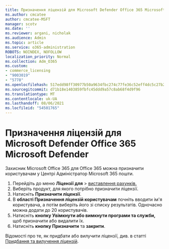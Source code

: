 ```yaml
---
title: Призначення ліцензій для Microsoft Defender Office 365 Microsoft Defender
ms.author: cmcatee
author: cmcatee-MSFT
manager: scotv
ms.date: ''
ms.reviewer: argani, nicholak
ms.audience: Admin
ms.topic: article
ms.service: o365-administration
ROBOTS: NOINDEX, NOFOLLOW
localization_priority: Normal
ms.collection: Adm_O365
ms.custom:
- commerce_licensing
- "9003019"
- "5778"
ms.openlocfilehash: 517edd98ff30977b50a9634fbc274c77fe36c52eff4dc5c27b24e1d57dc7cc8e
ms.sourcegitcommit: d71b18e1403859fbfc45ddd9a57c8ab68f4d9f96
ms.translationtype: MT
ms.contentlocale: uk-UA
ms.lasthandoff: 08/06/2021
ms.locfileid: "54501765"
---
```

# <a name="assign-microsoft-defender-for-office-365-licenses"></a>Призначення ліцензій для Microsoft Defender Office 365 Microsoft Defender

Захисник Microsoft Office 365 для Office 365 можна призначити користувачам у Центрі Адміністратор Microsoft 365 пошти.

1. Перейдіть до меню **Ліцензії для**  >  [виставлення рахунків.](https://go.microsoft.com/fwlink/p/?linkid=842264)
2. Виберіть продукт, для якого потрібно призначити ліцензії.
3. Натисніть **Призначити ліцензії**.
4. В **області Призначення ліцензій користувачам**  почніть вводити ім'я користувача, а потім виберіть його зі списку результатів. Одночасно можна додати до 20 користувачів.
5. Натисніть **кнопку Увімкнути або вимкнути програми та служби,**  щоб призначити або видалити їх.
6. Натисніть **кнопку Призначити** та  **закрити**.

Відомості про те, як придбати або вилучити ліцензії, див. в статті [Придбання та вилучення ліцензій](/microsoft-365/commerce/licenses/buy-licenses#buy-or-remove-licenses-for-your-business-subscription).